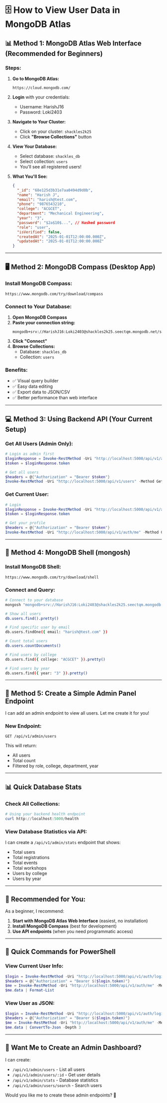 # 🗄️ How to View User Data in MongoDB Atlas

## 📊 Method 1: MongoDB Atlas Web Interface (Recommended for Beginners)

### Steps:

1. **Go to MongoDB Atlas:**
   ```
   https://cloud.mongodb.com/
   ```

2. **Login** with your credentials:
   - Username: HarishJ16
   - Password: Loki2403

3. **Navigate to Your Cluster:**
   - Click on your cluster: `shackles2k25`
   - Click **"Browse Collections"** button

4. **View Your Database:**
   - Select database: `shackles_db`
   - Select collection: `users`
   - You'll see all registered users!

5. **What You'll See:**
   ```json
   {
     "_id": "68e125d3b31e7aa0494d9d0b",
     "name": "Harish J",
     "email": "harish@test.com",
     "phone": "9876543210",
     "college": "ACGCET",
     "department": "Mechanical Engineering",
     "year": "3",
     "password": "$2a$10$...", // Hashed password
     "role": "user",
     "isVerified": false,
     "createdAt": "2025-01-01T12:00:00.000Z",
     "updatedAt": "2025-01-01T12:00:00.000Z"
   }
   ```

---

## 🖥️ Method 2: MongoDB Compass (Desktop App)

### Install MongoDB Compass:
```
https://www.mongodb.com/try/download/compass
```

### Connect to Your Database:

1. **Open MongoDB Compass**
2. **Paste your connection string:**
   ```
   mongodb+srv://HarishJ16:Loki2403@shackles2k25.seectqm.mongodb.net/shackles_db
   ```
3. **Click "Connect"**
4. **Browse Collections:**
   - Database: `shackles_db`
   - Collection: `users`

### Benefits:
- ✅ Visual query builder
- ✅ Easy data editing
- ✅ Export data to JSON/CSV
- ✅ Better performance than web interface

---

## 💻 Method 3: Using Backend API (Your Current Setup)

### Get All Users (Admin Only):
```powershell
# Login as admin first
$loginResponse = Invoke-RestMethod -Uri "http://localhost:5000/api/v1/auth/login" -Method Post -ContentType "application/json" -Body (@{email="harish@test.com";password="test123"} | ConvertTo-Json)
$token = $loginResponse.token

# Get all users
$headers = @{"Authorization" = "Bearer $token"}
Invoke-RestMethod -Uri "http://localhost:5000/api/v1/users" -Method Get -Headers $headers
```

### Get Current User:
```powershell
# Login
$loginResponse = Invoke-RestMethod -Uri "http://localhost:5000/api/v1/auth/login" -Method Post -ContentType "application/json" -Body (@{email="harish@test.com";password="test123"} | ConvertTo-Json)
$token = $loginResponse.token

# Get your profile
$headers = @{"Authorization" = "Bearer $token"}
Invoke-RestMethod -Uri "http://localhost:5000/api/v1/auth/me" -Method Get -Headers $headers
```

---

## 📝 Method 4: MongoDB Shell (mongosh)

### Install MongoDB Shell:
```
https://www.mongodb.com/try/download/shell
```

### Connect and Query:
```bash
# Connect to your database
mongosh "mongodb+srv://HarishJ16:Loki2403@shackles2k25.seectqm.mongodb.net/shackles_db"

# Show all users
db.users.find().pretty()

# Find specific user by email
db.users.findOne({ email: "harish@test.com" })

# Count total users
db.users.countDocuments()

# Find users by college
db.users.find({ college: "ACGCET" }).pretty()

# Find users by year
db.users.find({ year: "3" }).pretty()
```

---

## 🔧 Method 5: Create a Simple Admin Panel Endpoint

I can add an admin endpoint to view all users. Let me create it for you!

### New Endpoint:
```
GET /api/v1/admin/users
```

This will return:
- All users
- Total count
- Filtered by role, college, department, year

---

## 📊 Quick Database Stats

### Check All Collections:
```powershell
# Using your backend health endpoint
curl http://localhost:5000/health
```

### View Database Statistics via API:
I can create a `/api/v1/admin/stats` endpoint that shows:
- Total users
- Total registrations
- Total events
- Total workshops
- Users by college
- Users by year

---

## 🎯 Recommended for You:

As a beginner, I recommend:

1. **Start with MongoDB Atlas Web Interface** (easiest, no installation)
2. **Install MongoDB Compass** (best for development)
3. **Use API endpoints** (when you need programmatic access)

---

## 🚀 Quick Commands for PowerShell

### View Current User Info:
```powershell
$login = Invoke-RestMethod -Uri "http://localhost:5000/api/v1/auth/login" -Method Post -ContentType "application/json" -Body (@{email="harish@test.com";password="test123"} | ConvertTo-Json)
$headers = @{"Authorization" = "Bearer $($login.token)"}
$me = Invoke-RestMethod -Uri "http://localhost:5000/api/v1/auth/me" -Method Get -Headers $headers
$me.data | Format-List
```

### View User as JSON:
```powershell
$login = Invoke-RestMethod -Uri "http://localhost:5000/api/v1/auth/login" -Method Post -ContentType "application/json" -Body (@{email="harish@test.com";password="test123"} | ConvertTo-Json)
$headers = @{"Authorization" = "Bearer $($login.token)"}
$me = Invoke-RestMethod -Uri "http://localhost:5000/api/v1/auth/me" -Method Get -Headers $headers
$me.data | ConvertTo-Json -Depth 3
```

---

## 🎨 Want Me to Create an Admin Dashboard?

I can create:
- `/api/v1/admin/users` - List all users
- `/api/v1/admin/users/:id` - Get user details
- `/api/v1/admin/stats` - Database statistics
- `/api/v1/admin/users/search` - Search users

Would you like me to create these admin endpoints? 🚀
